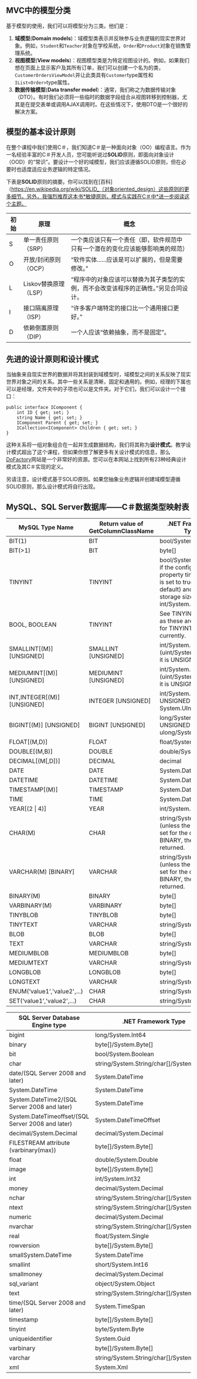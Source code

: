 ## MVC中的模型分类

基于模型的使用，我们可以将模型分为三类。他们是：

1. **域模型**(**Domain models**)：域模型类表示并反映参与业务逻辑的现实世界对象。例如，`Student`和`Teacher`对象在学校系统，`Order`和`Product`对象在销售管理系统。
2. **视图模型**(**View models**)：视图模型类是为特定视图设计的。例如，如果我们想在页面上显示客户及其所有订单，我们可以创建一个名为的类，`CustomerOrdersViewModel`并让此类具有`Customer`type属性和`IList<Order>`type属性。
3. **数据传输模型**(**Data transfer model**)：通常，我们称之为数据传输对象（DTO）。有时我们必须将一些临时的数据字段组合从视图转移到控制器，尤其是在提交表单或调用AJAX调用时。在这些情况下，使用DTO是一个很好的解决方案。

## 模型的基本设计原则

在整个课程中我们使用C＃，我们知道C＃是一种面向对象（OO）编程语言。作为一名经验丰富的C＃开发人员，您可能听说过**SOLID**原则，即面向对象设计（OOD）的“常识”。要设计一个好的域模型，我们应该遵循SOLID原则，但在必要时也适度适应业务逻辑的特定情况。

下表是**SOLID**原则的摘要。你可以找到在[百科]（https://en.wikipedia.org/wiki/SOLID_（对象oriented_design）这些原则的更多细节。另外，我强烈推荐这本书*敏捷原则，模式与实践在C＃中*进一步阅读这个主题。

| 初始 | 原理                  | 概念                                                         |
| ---- | --------------------- | ------------------------------------------------------------ |
| S    | 单一责任原则（SRP）   | 一个类应该只有一个责任（即，软件规范中只有一个潜在的变化应该能够影响类的规范） |
| O    | 开放/封闭原则（OCP）  | “软件实体......应该是可以扩展的，但是需要修改。”             |
| L    | Liskov替换原理（LSP） | “程序中的对象应该可以替换为其子类型的实例，而不会改变该程序的正确性。”另见合同设计。 |
| I    | 接口隔离原理（ISP）   | “许多客户端特定的接口比一个通用接口更好。”                   |
| D    | 依赖倒置原则（DIP）   | 一个人应该“依赖抽象，而不是固定”。                           |

## 先进的设计原则和设计模式

当抽象来自现实世界的数据并将其封装到域模型时，域模型之间的关系反映了现实世界对象之间的关系。其中一些关系是清晰，固定和通用的。例如，经理的下属也可以是经理，文件夹中的子项也可以是文件夹。对于它们，我们可以设计一个接口：

```
public interface IComponent {
    int ID { get; set; }
    string Name { get; set; }
    IComponent Parent { get; set; }
    ICollection<IComponent> Children { get; set; }
}
```

这种关系将一组对象组合在一起并生成数据结构，我们将其称为**设计模式**。教学设计模式超出了这个课程，但如果你想了解更多有关设计模式的信息，那么[DoFactory](http://www.dofactory.com/)网站是一个非常好的资源。您可以在本网站上找到所有23种经典设计模式及其C＃实现的定义。

另请注意，设计模式基于SOLID原则。如果您抽象业务逻辑并创建域模型遵循SOLID原则，那么设计模式将自行出现。

## MySQL、SQL Server数据库——C＃数据类型映射表

| MySQL Type Name             | Return value of GetColumnClassName | .NET Framework Type                                          |
| --------------------------- | ---------------------------------- | ------------------------------------------------------------ |
| BIT(1)                      | BIT                                | bool/System.Boolean                                          |
| BIT(>1)                     | BIT                                | byte[]                                                       |
| TINYINT                     | TINYINT                            | bool/System.Boolean if the configuration property tinyInt1isBit is set to true (the default) and the storage size is 1, or int/System.Int32 if not. |
| BOOL, BOOLEAN               | TINYINT                            | See TINYINT, above as these are aliases for TINYINT(1), currently. |
| SMALLINT[(M)] [UNSIGNED]    | SMALLINT [UNSIGNED]                | int/System.Int32 (uint/System.UInt32 if it is UNSIGNED)      |
| MEDIUMINT[(M)] [UNSIGNED]   | MEDIUMINT [UNSIGNED]               | int/System.Int32 (uint/System.UInt32 if it is UNSIGNED)      |
| INT,INTEGER[(M)] [UNSIGNED] | INTEGER [UNSIGNED]                 | int/System.Int32, if UNSIGNED System.UInt32                  |
| BIGINT[(M)] [UNSIGNED]      | BIGINT [UNSIGNED]                  | long/System.Int64, if UNSIGNED ulong/System.UInt64           |
| FLOAT[(M,D)]                | FLOAT                              | float/System.Single                                          |
| DOUBLE[(M,B)]               | DOUBLE                             | double/System.Double                                         |
| DECIMAL[(M[,D])]            | DECIMAL                            | decimal                                                      |
| DATE                        | DATE                               | System.DateTime                                              |
| DATETIME                    | DATETIME                           | System.DateTime                                              |
| TIMESTAMP[(M)]              | TIMESTAMP                          | System.DateTime                                              |
| TIME                        | TIME                               | System.DateTime                                              |
| YEAR[(2 \| 4)]              | YEAR                               | int/System.Int32                                             |
| CHAR(M)                     | CHAR                               | string/System.String (unless the character set for the column is BINARY, then byte[] is returned. |
| VARCHAR(M) [BINARY]         | VARCHAR                            | string/System.String (unless the character set for the column is BINARY, then byte[] is returned. |
| BINARY(M)                   | BINARY                             | byte[]                                                       |
| VARBINARY(M)                | VARBINARY                          | byte[]                                                       |
| TINYBLOB                    | TINYBLOB                           | byte[]                                                       |
| TINYTEXT                    | VARCHAR                            | string/System.String                                         |
| BLOB                        | BLOB                               | byte[]                                                       |
| TEXT                        | VARCHAR                            | string/System.String                                         |
| MEDIUMBLOB                  | MEDIUMBLOB                         | byte[]                                                       |
| MEDIUMTEXT                  | VARCHAR                            | string/System.String                                         |
| LONGBLOB                    | LONGBLOB                           | byte[]                                                       |
| LONGTEXT                    | VARCHAR                            | string/System.String                                         |
| ENUM(‘value1’,'value2',...) | CHAR                               | string/System.String                                         |
| SET(‘value1’,'value2',...)  | CHAR                               | string/System.String                                         |

| SQL Server Database Engine type                   | .NET Framework Type                       |
| ------------------------------------------------- | ----------------------------------------- |
| bigint                                            | long/System.Int64                         |
| binary                                            | byte[]/System.Byte[]                      |
| bit                                               | bool/System.Boolean                       |
| char                                              | string/System.String/char[]/System.Char[] |
| date/(SQL Server 2008 and later)                  | System.DateTime                           |
| System.DateTime                                   | System.DateTime                           |
| System.DateTime2/(SQL Server 2008 and later)      | System.DateTime                           |
| System.DateTimeoffset/(SQL Server 2008 and later) | System.DateTimeOffset                     |
| decimal/System.Decimal                            | decimal/System.Decimal                    |
| FILESTREAM attribute (varbinary(max))             | byte[]/System.Byte[]                      |
| float                                             | double/System.Double                      |
| image                                             | byte[]/System.Byte[]                      |
| int                                               | int/System.Int32                          |
| money                                             | decimal/System.Decimal                    |
| nchar                                             | string/System.String/char[]/System.Char[] |
| ntext                                             | string/System.String/char[]/System.Char[] |
| numeric                                           | decimal/System.Decimal                    |
| nvarchar                                          | string/System.String/char[]/System.Char[] |
| real                                              | float/System.Single                       |
| rowversion                                        | byte[]/System.Byte[]                      |
| smallSystem.DateTime                              | System.DateTime                           |
| smallint                                          | short/System.Int16                        |
| smallmoney                                        | decimal/System.Decimal                    |
| sql_variant                                       | object/System.Object                      |
| text                                              | string/System.String/char[]/System.Char[] |
| time/(SQL Server 2008 and later)                  | System.TimeSpan                           |
| timestamp                                         | byte[]/System.Byte[]                      |
| tinyint                                           | byte/System.Byte                          |
| uniqueidentifier                                  | System.Guid                               |
| varbinary                                         | byte[]/System.Byte[]                      |
| varchar                                           | string/System.String/char[]/System.Char[] |
| xml                                               | System.Xml                                |